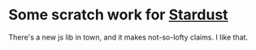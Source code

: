 # Some scratch work for [Stardust](https://stardustjs.github.io/)

There's a new js lib in town, and it makes not-so-lofty claims. I like that.
